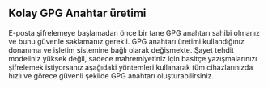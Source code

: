 ## Kolay GPG Anahtar üretimi

E-posta şifrelemeye başlamadan önce bir tane GPG anahtarı sahibi olmanız ve bunu güvenle saklamanız gerekli. GPG anahtarı üretimi kullandığınız donanıma ve işletim sistemine bağlı olarak değişmekte. Şayet tehdit modeliniz yüksek değil, sadece mahremiyetiniz için basitçe yazışmalarınızı şifrelemek istiyorsanız aşağıdaki yöntemleri kullanarak tüm cihazlarınızda hızlı ve görece güvenli şekilde GPG anahtarı oluşturabilirsiniz.

#
